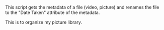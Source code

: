 This script gets the metadata of a file (video, picture) and renames the file to the "Date Taken" attribute of the metadata.

This is to organize my picture library.
